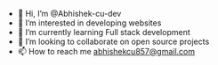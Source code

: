 - 👋 Hi, I’m @Abhishek-cu-dev
- 👀 I’m interested in developing websites
- 🌱 I’m currently learning Full stack development
- 💞️ I’m looking to collaborate on open source projects
- 📫 How to reach me abhishekcu857@gmail.com

<!---
Abhishek-cu-dev/Abhishek-cu-dev is a ✨ special ✨ repository because its `README.md` (this file) appears on your GitHub profile.
You can click the Preview link to take a look at your changes.
--->
